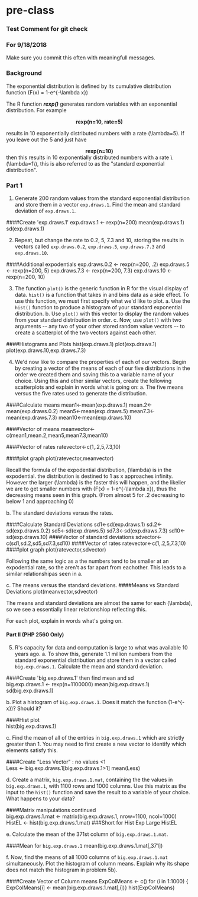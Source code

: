 # pre-class
### Test Comment for git check 
### For 9/18/2018


Make sure you commit this often with meaningfull messages. 

### Background

The exponential distribution is defined by its cumulative distribution function
\(F(x) = 1-e^{-\lambda x}\)

The R function ***rexp()*** generates random variables with an exponential distribution. For example 
<center><strong>rexp(n=10, rate=5)</strong> </center>

results in 10 exponentially distributed numbers with a rate \(\lambda=5\). If you leave out the 5 and just have
<center><strong>rexp(n=10) </strong></center>
then this results in 10 exponentially distributed numbers with a rate \(\lambda=1\), this is also referred to as the "standard exponential distribution". 

### Part 1


1. Generate 200 random values from the standard exponential distribution and store them in a vector `exp.draws.1`.  Find the mean and standard deviation of `exp.draws.1`.

####Create 'exp.draws.1'
    exp.draws.1 <- rexp(n=200) 
    mean(exp.draws.1) 
    sd(exp.draws.1)
  

2. Repeat, but change the rate to 0.2, 5, 7.3 and 10, storing the results in vectors called  `exp.draws.0.2`,  `exp.draws.5`,  `exp.draws.7.3` and  `exp.draws.10`. 

####Additional expodentials
    exp.draws.0.2 <- rexp(n=200, .2) 
    exp.draws.5 <- rexp(n=200, 5) 
    exp.draws.7.3 <- rexp(n=200, 7.3)
    exp.draws.10 <- rexp(n=200, 10) 


3. The function `plot()` is the generic function in R for the visual display of data. `hist()` is a function that takes in and bins data as a side effect. To use this function, we must first specify what we'd like to plot.
    a. Use the `hist()` function to produce a histogram of your standard exponential distribution. 
    b. Use `plot()` with this vector to display the random values from your standard distribution in order.
    c. Now, use `plot()` with two arguments -- any two of your other stored random value vectors -- to create a scatterplot of the two vectors against each other.
    
####Histograms and Plots
    hist(exp.draws.1)
    plot(exp.draws.1)
    plot(exp.draws.10,exp.draws.7.3)

4. We'd now like to compare the properties of each of our vectors. Begin by creating a vector of the means of each of our five distributions in the order we created them and saving this to a variable name of your choice. Using this and other similar vectors, create the following scatterplots and explain in words what is going on:
    a. The five means versus the five rates used to generate the distribution.
    
####Calculate means
    mean1<-mean(exp.draws.1)
    mean.2<-mean(exp.draws.0.2)
    mean5<-mean(exp.draws.5)
    mean7.3<-mean(exp.draws.7.3)
    mean10<-mean(exp.draws.10)
    
    
####Vector of means 
    meanvector<-c(mean1,mean.2,mean5,mean7.3,mean10)
    
####Vector of rates 
    ratevector<-c(1,.2,5,7.3,10)
    
####plot graph 
    plot(ratevector,meanvector)
    
Recall the formula of the expodential distribution, \(\lambda\) is in the expodential.  the distribution is destined to 1 as x approaches infinity.  However the larger \(\lambda\) is the faster this will happen, and the likelier we are to get smaller numbers with (F(x) = 1-e^{-\lambda x}\), thus the decreasing means seen in this graph. (From almost 5 for .2 decreasing to below 1 and approaching 0)


   b. The standard deviations versus the rates.
    
####Calculate Standard Deviations
    sd1<-sd(exp.draws.1)
    sd.2<-sd(exp.draws.0.2)
    sd5<-sd(exp.draws.5)
    sd7.3<-sd(exp.draws.7.3)
    sd10<-sd(exp.draws.10)
####Vector of standard deviations
    sdvector<-c(sd1,sd.2,sd5,sd7.3,sd10)
####Vector of rates
    ratevector<-c(1,.2,5,7.3,10)
####plot graph
    plot(ratevector,sdvector)
    
Following the same logic as a the numbers tend to be smaller at an expodential rate, so the aren't as far apart from eachother.  This leads to a similar relationshipas seen in a.  
    
  c. The means versus the standard deviations.
####Means vs Standard Deviations
    plot(meanvector,sdvector)
    
The means and standard deviations are almost the same for each \(\lambda\), so we see a essentially linear relationshiop reflecting this.

For each plot, explain in words what's going on.

#### Part II (PHP 2560 Only)


5. R's capacity for data and computation is large to what was available 10 years ago. 
  a. To show this, generate 1.1 million numbers from the standard exponential distribution and store them in a vector called `big.exp.draws.1`. Calculate the mean and standard deviation.
    
####Create 'big.exp.draws.1' then find mean and sd    
    big.exp.draws.1 <- rexp(n=1100000)
    mean(big.exp.draws.1)
    sd(big.exp.draws.1)
    
    
  b. Plot a histogram of `big.exp.draws.1`.  Does it match the function \(1-e^{-x}\)?  Should it? 
  
####Hist plot  
    hist(big.exp.draws.1)
    
    
  c. Find the mean of all of the entries in `big.exp.draws.1` which are strictly greater than 1. You may need to first create a new vector to identify which elements satisfy this.
  
####Create "Less Vector" : no values <1  
    Less <- big.exp.draws.1[big.exp.draws.1>1]
    mean(Less)
  
  
  
  d. Create a matrix, `big.exp.draws.1.mat`, containing the the values in 
`big.exp.draws.1`, with 1100 rows and 1000 columns. Use this matrix as the input to the `hist()` function and save the result to a variable of your choice. What happens to your data?

####Matrix manipulations continued    
    big.exp.draws.1.mat <- matrix(big.exp.draws.1, nrow=1100, ncol=1000)
    HistEL <- hist(big.exp.draws.1.mat) ###Short for Hist Exp Large
    HistEL


  e. Calculate the mean of the 371st column of `big.exp.draws.1.mat`.
  
####Mean for `big.exp.draws.1` 
    mean(big.exp.draws.1.mat[,371])
   
   
    
  f. Now, find the means of all 1000 columns of `big.exp.draws.1.mat` simultaneously. Plot the histogram of column means.  Explain why its shape does not match the histogram in problem 5b).
  
####Create Vector of Column means
    ExpColMeans <- c()
    for (i in 1:1000) {
      ExpColMeans[i] <- mean(big.exp.draws.1.mat[,i])}
      hist(ExpColMeans)
   
